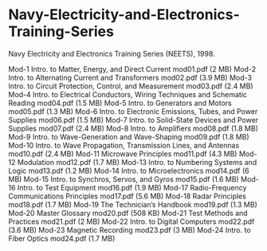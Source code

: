 # Navy-Electricity-and-Electronics-Training-Series
Navy Electricity and Electronics Training Series (NEETS), 1998.

Mod-1 Intro. to Matter, Energy, and Direct Current	mod01.pdf (2 MB)
Mod-2 Intro. to Alternating Current and Transformers	mod02.pdf (3.9 MB)
Mod-3 Intro. to Circuit Protection, Control, and Measurement	mod03.pdf (2.4 MB)
Mod-4 Intro. to Electrical Conductors, Wiring Techniques and Schematic Reading	mod04.pdf (1.5 MB)
Mod-5 Intro. to Generators and Motors	mod05.pdf (1.3 MB)
Mod-6 Intro. to Electronic Emissions, Tubes, and Power Supplies	mod06.pdf (1.5 MB)
Mod-7 Intro. to Solid-State Devices and Power Supplies	mod07.pdf (2.4 MB)
Mod-8 Intro. to Amplifiers	mod08.pdf (1.8 MB)
Mod-9 Intro. to Wave-Generation and Wave-Shaping	mod09.pdf (1.8 MB)
Mod-10 Intro. to Wave Propagation, Transmission Lines, and Antennas	mod10.pdf (2.4 MB)
Mod-11 Microwave Principles	mod11.pdf (4.3 MB)
Mod-12 Modulation	mod12.pdf (1.7 MB)
Mod-13 Intro. to Numbering Systems and Logic	mod13.pdf (1.2 MB)
Mod-14 Intro. to Microelectronics	mod14.pdf (6 MB)
Mod-15 Intro. to Synchros, Servos, and Gyros	mod15.pdf (1.6 MB)
Mod-16 Intro. to Test Equipment	mod16.pdf (1.9 MB)
Mod-17 Radio-Frequency Communications Principles	mod17.pdf (5.6 MB)
Mod-18 Radar Principles	mod18.pdf (1.7 MB)
Mod-19 The Technician’s Handbook	mod19.pdf (1.3 MB)
Mod-20 Master Glossary	mod20.pdf (508 KB)
Mod-21 Test Methods and Practices	mod21.pdf (2 MB)
Mod-22 Intro. to Digital Computers	mod22.pdf (3.6 MB)
Mod-23 Magnetic Recording	mod23.pdf (3 MB)
Mod-24 Intro. to Fiber Optics	mod24.pdf (1.7 MB)
 
